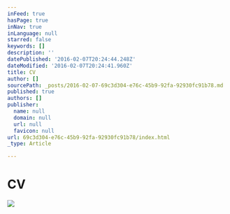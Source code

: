 ```yaml
---
inFeed: true
hasPage: true
inNav: true
inLanguage: null
starred: false
keywords: []
description: ''
datePublished: '2016-02-07T20:24:44.248Z'
dateModified: '2016-02-07T20:24:41.960Z'
title: CV
author: []
sourcePath: _posts/2016-02-07-69c3d304-e76c-45b9-92fa-92930fc91b78.md
published: true
authors: []
publisher:
  name: null
  domain: null
  url: null
  favicon: null
url: 69c3d304-e76c-45b9-92fa-92930fc91b78/index.html
_type: Article

---
```

# CV
![](https://the-grid-user-content.s3-us-west-2.amazonaws.com/bea8d25d-cfa7-45c2-8429-7f0f76cdc1e6.jpg)